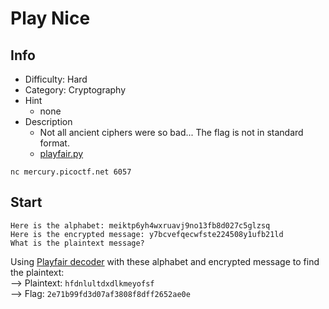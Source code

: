 Play Nice
=====================================================

## Info
* Difficulty: Hard
* Category: Cryptography
* Hint
    * none
* Description
    * Not all ancient ciphers were so bad... The flag is not in standard format.
    * [playfair.py](playfair.py)

```
nc mercury.picoctf.net 6057
```

## Start 
```
Here is the alphabet: meiktp6yh4wxruavj9no13fb8d027c5glzsq
Here is the encrypted message: y7bcvefqecwfste224508y1ufb21ld
What is the plaintext message? 
```

Using [Playfair decoder](https://planetcalc.com/7751/) with these alphabet and encrypted message to find the plaintext:<br>
--> Plaintext: `hfdnlultdxdlkmeyofsf`<br>
--> Flag: `2e71b99fd3d07af3808f8dff2652ae0e`